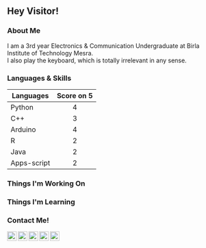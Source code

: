 ## Hey Visitor!

### About Me
I am a 3rd year Electronics & Communication Undergraduate at Birla Institute of Technology Mesra.  
I also play the keyboard, which is totally irrelevant in any sense.

### Languages & Skills
| Languages   	| Score on 5 	|   
|-------------	|:----------:	|
| Python      	|      4     	|
| C++         	|      3     	|
| Arduino     	|      4     	|
| R           	|      2     	|
| Java        	|      2     	|
| Apps-script 	|      2     	|

### Things I'm Working On

### Things I'm Learning

### Contact Me!
<p align="centre">
<a href="https://twitter.com/I5H44N">
    <img alt="Twitter" align="left" width="22px" padding:"10" src="https://cdn.jsdelivr.net/npm/simple-icons@v3/icons/twitter.svg" />
</a>
<a href="https://instagram.com/adi.01">
    <img alt="Instagram" align="left" width="22px" padding:"10" src="https://cdn.jsdelivr.net/npm/simple-icons@v3/icons/instagram.svg" />
</a>
  
<a href="https://www.kaggle.com/ishaanaditya">
    <img alt="Kaggle" align="left" width="22px" padding:"50px" src="https://cdn.jsdelivr.net/npm/simple-icons@v3/icons/kaggle.svg" />
</a>
 
  
  
<a href="mailto:ishaanaditya.v@gmail.com">
    <img alt="Mail" align="left" width="22px" padding:"50px" src="https://cdn.jsdelivr.net/npm/simple-icons@v3/icons/gmail.svg" />
</a>
  
<a href="https://www.linkedin.com/in/ishaan-aditya/">
    <img alt="LinkedIn" align="left" width="22px" padding:"50px" src="https://cdn.jsdelivr.net/npm/simple-icons@v3/icons/linkedin.svg" />
</a>
</p>
